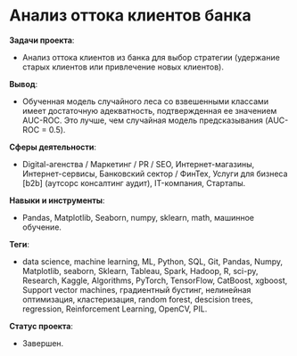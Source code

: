 # Анализ оттока клиентов банка
__Задачи проекта__: 
* Анализ оттока клиентов из банка для выбор стратегии (удержание старых клиентов или привлечение новых клиентов).

__Вывод__: 
* Обученная модель случайного леса со взвешенными классами имеет достаточную адекватность, подтвержденная ее значением AUC-ROC. Это лучше, чем случайная модель предсказывания (AUC-ROC = 0.5).

__Сферы деятельности__: 
* Digital-агенства / Маркетинг / PR / SEO, Интернет-магазины, Интернет-сервисы, Банковский сектор / ФинТех, Услуги для бизнеса [b2b] (аутсорс консалтинг аудит), IT-компания, Стартапы.

__Навыки и инструменты__:
* Pandas, Matplotlib, Seaborn, numpy, sklearn, math, машинное обучение.

__Теги__:
* data science, machine learning, ML, Python, SQL, Git, Pandas, Numpy, Matplotlib, seaborn, Sklearn, Tableau, Spark, Hadoop, R, sci-py, Research, Kaggle, Algorithms, PyTorch, TensorFlow, CatBoost, xgboost, Support vector machines, градиентный бустинг, нелинейная оптимизация, кластеризация, random forest, descision trees,  regression,  Reinforcement Learning, OpenCV, PIL.

__Статус проекта__: 
* Завершен.

